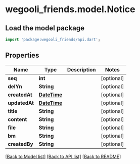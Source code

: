 # wegooli_friends.model.Notice

## Load the model package

```dart
import 'package:wegooli_friends/api.dart';
```

## Properties

| Name          | Type                        | Description | Notes      |
| ------------- | --------------------------- | ----------- | ---------- |
| **seq**       | **int**                     |             | [optional] |
| **delYn**     | **String**                  |             | [optional] |
| **createdAt** | [**DateTime**](DateTime.md) |             | [optional] |
| **updatedAt** | [**DateTime**](DateTime.md) |             | [optional] |
| **title**     | **String**                  |             | [optional] |
| **content**   | **String**                  |             | [optional] |
| **file**      | **String**                  |             | [optional] |
| **bm**        | **String**                  |             | [optional] |
| **createdBy** | **String**                  |             | [optional] |

[[Back to Model list]](../README.md#documentation-for-models)
[[Back to API list]](../README.md#documentation-for-api-endpoints)
[[Back to README]](../README.md)
